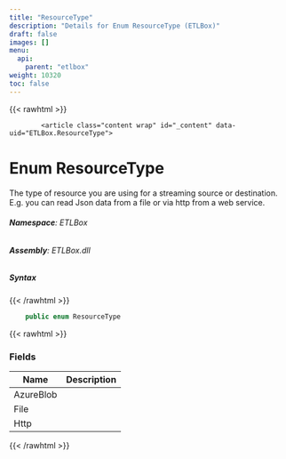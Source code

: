 ```yaml
---
title: "ResourceType"
description: "Details for Enum ResourceType (ETLBox)"
draft: false
images: []
menu:
  api:
    parent: "etlbox"
weight: 10320
toc: false
---
```


{{< rawhtml >}}

            <article class="content wrap" id="_content" data-uid="ETLBox.ResourceType">
  <h1 id="ETLBox_ResourceType" data-uid="ETLBox.ResourceType" class="text-break">Enum ResourceType</h1>
  <div class="markdown level0 summary"><p>The type of resource you are using for a streaming source or destination.
E.g. you can read Json data from a file or via http from a web service.</p>
</div>
  <div class="markdown level0 conceptual"></div>
<h6><strong>Namespace</strong>: ETLBox</h6>
  <h6><strong>Assembly</strong>: ETLBox.dll</h6>
  <h5 id="ETLBox_ResourceType_syntax">Syntax</h5>
{{< /rawhtml >}}

```C#
    public enum ResourceType
```

{{< rawhtml >}}
  <h3 id="fields">Fields
</h3>
  <table class="table table-bordered table-condensed">
    <thead>
      <tr>
        <th>Name</th>
        <th>Description</th>
      </tr>
    <thead>
    </thead></thead><tbody>
      <tr>
        <td id="ETLBox_ResourceType_AzureBlob">AzureBlob</td>
        <td></td>
      </tr>
      <tr>
        <td id="ETLBox_ResourceType_File">File</td>
        <td></td>
      </tr>
      <tr>
        <td id="ETLBox_ResourceType_Http">Http</td>
        <td></td>
      </tr>
    </tbody>
  </table>

{{< /rawhtml >}}
